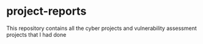# project-reports
This repository contains all the cyber projects and vulnerability assessment projects that I had done
